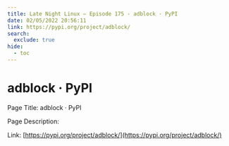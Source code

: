 ```yaml
---
title: Late Night Linux – Episode 175 - adblock · PyPI
date: 02/05/2022 20:56:11
link: https://pypi.org/project/adblock/
search:
  exclude: true
hide:
  - toc
---
```


# adblock · PyPI

Page Title: adblock · PyPI

Page Description:  

Link: [https://pypi.org/project/adblock/](https://pypi.org/project/adblock/)
